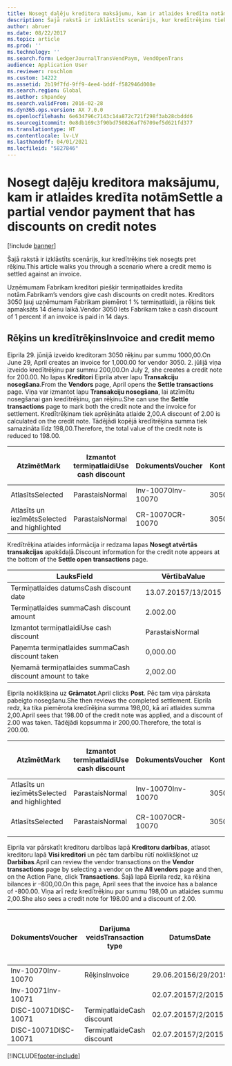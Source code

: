 ```yaml
---
title: Nosegt daļēju kreditora maksājumu, kam ir atlaides kredīta notām
description: Šajā rakstā ir izklāstīts scenārijs, kur kredītrēķins tiek nosegts pret rēķinu.
author: abruer
ms.date: 08/22/2017
ms.topic: article
ms.prod: ''
ms.technology: ''
ms.search.form: LedgerJournalTransVendPaym, VendOpenTrans
audience: Application User
ms.reviewer: roschlom
ms.custom: 14222
ms.assetid: 2b19f7fd-9ff9-4ee4-bddf-f582946d008e
ms.search.region: Global
ms.author: shpandey
ms.search.validFrom: 2016-02-28
ms.dyn365.ops.version: AX 7.0.0
ms.openlocfilehash: 6e634796c7143c14a872c721f298f3ab28cbddd6
ms.sourcegitcommit: 0e8db169c3f90bd750826af76709ef5d621fd377
ms.translationtype: HT
ms.contentlocale: lv-LV
ms.lasthandoff: 04/01/2021
ms.locfileid: "5827846"
---
```

# <a name="settle-a-partial-vendor-payment-that-has-discounts-on-credit-notes"></a><span data-ttu-id="efdbd-103">Nosegt daļēju kreditora maksājumu, kam ir atlaides kredīta notām</span><span class="sxs-lookup"><span data-stu-id="efdbd-103">Settle a partial vendor payment that has discounts on credit notes</span></span>

[!include [banner](../includes/banner.md)]

<span data-ttu-id="efdbd-104">Šajā rakstā ir izklāstīts scenārijs, kur kredītrēķins tiek nosegts pret rēķinu.</span><span class="sxs-lookup"><span data-stu-id="efdbd-104">This article walks you through a scenario where a credit memo is settled against an invoice.</span></span>

<span data-ttu-id="efdbd-105">Uzņēmumam Fabrikam kreditori piešķir termiņatlaides kredīta notām.</span><span class="sxs-lookup"><span data-stu-id="efdbd-105">Fabrikam’s vendors give cash discounts on credit notes.</span></span> <span data-ttu-id="efdbd-106">Kreditors 3050 ļauj uzņēmumam Fabrikam piemērot 1 % termiņatlaidi, ja rēķins tiek apmaksāts 14 dienu laikā.</span><span class="sxs-lookup"><span data-stu-id="efdbd-106">Vendor 3050 lets Fabrikam take a cash discount of 1 percent if an invoice is paid in 14 days.</span></span>

## <a name="invoice-and-credit-memo"></a><span data-ttu-id="efdbd-107">Rēķins un kredītrēķins</span><span class="sxs-lookup"><span data-stu-id="efdbd-107">Invoice and credit memo</span></span>
<span data-ttu-id="efdbd-108">Eiprila 29. jūnijā izveido kreditoram 3050 rēķinu par summu 1000,00.</span><span class="sxs-lookup"><span data-stu-id="efdbd-108">On June 29, April creates an invoice for 1,000.00 for vendor 3050.</span></span> <span data-ttu-id="efdbd-109">2. jūlijā viņa izveido kredītrēķinu par summu 200,00.</span><span class="sxs-lookup"><span data-stu-id="efdbd-109">On July 2, she creates a credit note for 200.00.</span></span> <span data-ttu-id="efdbd-110">No lapas **Kreditori** Eiprila atver lapu **Transakciju nosegšana**.</span><span class="sxs-lookup"><span data-stu-id="efdbd-110">From the **Vendors** page, April opens the **Settle transactions** page.</span></span> <span data-ttu-id="efdbd-111">Viņa var izmantot lapu **Transakciju nosegšana**, lai atzīmētu nosegšanai gan kredītrēķinu, gan rēķinu.</span><span class="sxs-lookup"><span data-stu-id="efdbd-111">She can use the **Settle transactions** page to mark both the credit note and the invoice for settlement.</span></span> <span data-ttu-id="efdbd-112">Kredītrēķinam tiek aprēķināta atlaide 2,00.</span><span class="sxs-lookup"><span data-stu-id="efdbd-112">A discount of 2.00 is calculated on the credit note.</span></span> <span data-ttu-id="efdbd-113">Tādējādi kopējā kredītrēķina summa tiek samazināta līdz 198,00.</span><span class="sxs-lookup"><span data-stu-id="efdbd-113">Therefore, the total value of the credit note is reduced to 198.00.</span></span>

| <span data-ttu-id="efdbd-114">Atzīmēt</span><span class="sxs-lookup"><span data-stu-id="efdbd-114">Mark</span></span>                     | <span data-ttu-id="efdbd-115">Izmantot termiņatlaidi</span><span class="sxs-lookup"><span data-stu-id="efdbd-115">Use cash discount</span></span> | <span data-ttu-id="efdbd-116">Dokuments</span><span class="sxs-lookup"><span data-stu-id="efdbd-116">Voucher</span></span>   | <span data-ttu-id="efdbd-117">Konts</span><span class="sxs-lookup"><span data-stu-id="efdbd-117">Account</span></span> | <span data-ttu-id="efdbd-118">Datums</span><span class="sxs-lookup"><span data-stu-id="efdbd-118">Date</span></span>      | <span data-ttu-id="efdbd-119">Izpildes datums</span><span class="sxs-lookup"><span data-stu-id="efdbd-119">Due date</span></span>  | <span data-ttu-id="efdbd-120">Rēķins</span><span class="sxs-lookup"><span data-stu-id="efdbd-120">Invoice</span></span> | <span data-ttu-id="efdbd-121">Summa darījuma valūtā</span><span class="sxs-lookup"><span data-stu-id="efdbd-121">Amount in transaction currency</span></span> | <span data-ttu-id="efdbd-122">Valūta</span><span class="sxs-lookup"><span data-stu-id="efdbd-122">Currency</span></span> | <span data-ttu-id="efdbd-123">Nosedzamā summa</span><span class="sxs-lookup"><span data-stu-id="efdbd-123">Amount to settle</span></span> |
|--------------------------|-------------------|-----------|---------|-----------|-----------|---------|--------------------------------|----------|------------------|
| <span data-ttu-id="efdbd-124">Atlasīts</span><span class="sxs-lookup"><span data-stu-id="efdbd-124">Selected</span></span>                 | <span data-ttu-id="efdbd-125">Parastais</span><span class="sxs-lookup"><span data-stu-id="efdbd-125">Normal</span></span>            | <span data-ttu-id="efdbd-126">Inv-10070</span><span class="sxs-lookup"><span data-stu-id="efdbd-126">Inv-10070</span></span> | <span data-ttu-id="efdbd-127">3050</span><span class="sxs-lookup"><span data-stu-id="efdbd-127">3050</span></span>    | <span data-ttu-id="efdbd-128">29.06.2015</span><span class="sxs-lookup"><span data-stu-id="efdbd-128">6/29/2015</span></span> | <span data-ttu-id="efdbd-129">29.07.2015</span><span class="sxs-lookup"><span data-stu-id="efdbd-129">7/29/2015</span></span> | <span data-ttu-id="efdbd-130">10070</span><span class="sxs-lookup"><span data-stu-id="efdbd-130">10070</span></span>   | <span data-ttu-id="efdbd-131">–1000,00</span><span class="sxs-lookup"><span data-stu-id="efdbd-131">-1,000.00</span></span>                      | <span data-ttu-id="efdbd-132">USD</span><span class="sxs-lookup"><span data-stu-id="efdbd-132">USD</span></span>      | <span data-ttu-id="efdbd-133">–990,00</span><span class="sxs-lookup"><span data-stu-id="efdbd-133">-990.00</span></span>          |
| <span data-ttu-id="efdbd-134">Atlasīts un iezīmēts</span><span class="sxs-lookup"><span data-stu-id="efdbd-134">Selected and highlighted</span></span> | <span data-ttu-id="efdbd-135">Parastais</span><span class="sxs-lookup"><span data-stu-id="efdbd-135">Normal</span></span>            | <span data-ttu-id="efdbd-136">CR-10070</span><span class="sxs-lookup"><span data-stu-id="efdbd-136">CR-10070</span></span>  | <span data-ttu-id="efdbd-137">3050</span><span class="sxs-lookup"><span data-stu-id="efdbd-137">3050</span></span>    | <span data-ttu-id="efdbd-138">02.07.2015</span><span class="sxs-lookup"><span data-stu-id="efdbd-138">7/2/2015</span></span>  | <span data-ttu-id="efdbd-139">29.07.2015</span><span class="sxs-lookup"><span data-stu-id="efdbd-139">7/29/2015</span></span> |         | <span data-ttu-id="efdbd-140">200,00</span><span class="sxs-lookup"><span data-stu-id="efdbd-140">200.00</span></span>                         | <span data-ttu-id="efdbd-141">USD</span><span class="sxs-lookup"><span data-stu-id="efdbd-141">USD</span></span>      | <span data-ttu-id="efdbd-142">198,00</span><span class="sxs-lookup"><span data-stu-id="efdbd-142">198.00</span></span>           |

<span data-ttu-id="efdbd-143">Kredītrēķina atlaides informācija ir redzama lapas **Nosegt atvērtās transakcijas** apakšdaļā.</span><span class="sxs-lookup"><span data-stu-id="efdbd-143">Discount information for the credit note appears at the bottom of the **Settle open transactions** page.</span></span>

| <span data-ttu-id="efdbd-144">Lauks</span><span class="sxs-lookup"><span data-stu-id="efdbd-144">Field</span></span>                        | <span data-ttu-id="efdbd-145">Vērtība</span><span class="sxs-lookup"><span data-stu-id="efdbd-145">Value</span></span>     |
|------------------------------|-----------|
| <span data-ttu-id="efdbd-146">Termiņatlaides datums</span><span class="sxs-lookup"><span data-stu-id="efdbd-146">Cash discount date</span></span>           | <span data-ttu-id="efdbd-147">13.07.2015</span><span class="sxs-lookup"><span data-stu-id="efdbd-147">7/13/2015</span></span> |
| <span data-ttu-id="efdbd-148">Termiņatlaides summa</span><span class="sxs-lookup"><span data-stu-id="efdbd-148">Cash discount amount</span></span>         | <span data-ttu-id="efdbd-149">2.00</span><span class="sxs-lookup"><span data-stu-id="efdbd-149">2.00</span></span>      |
| <span data-ttu-id="efdbd-150">Izmantot termiņatlaidi</span><span class="sxs-lookup"><span data-stu-id="efdbd-150">Use cash discount</span></span>            | <span data-ttu-id="efdbd-151">Parastais</span><span class="sxs-lookup"><span data-stu-id="efdbd-151">Normal</span></span>    |
| <span data-ttu-id="efdbd-152">Paņemta termiņatlaides summa</span><span class="sxs-lookup"><span data-stu-id="efdbd-152">Cash discount taken</span></span>          | <span data-ttu-id="efdbd-153">0,00</span><span class="sxs-lookup"><span data-stu-id="efdbd-153">0.00</span></span>      |
| <span data-ttu-id="efdbd-154">Ņemamā termiņatlaides summa</span><span class="sxs-lookup"><span data-stu-id="efdbd-154">Cash discount amount to take</span></span> | <span data-ttu-id="efdbd-155">2,00</span><span class="sxs-lookup"><span data-stu-id="efdbd-155">2.00</span></span>      |

<span data-ttu-id="efdbd-156">Eiprila noklikšķina uz **Grāmatot**.</span><span class="sxs-lookup"><span data-stu-id="efdbd-156">April clicks **Post**.</span></span> <span data-ttu-id="efdbd-157">Pēc tam viņa pārskata pabeigto nosegšanu.</span><span class="sxs-lookup"><span data-stu-id="efdbd-157">She then reviews the completed settlement.</span></span> <span data-ttu-id="efdbd-158">Eiprila redz, ka tika piemērota kredīrēķina summa 198,00, kā arī atlaides summa 2,00.</span><span class="sxs-lookup"><span data-stu-id="efdbd-158">April sees that 198.00 of the credit note was applied, and a discount of 2.00 was taken.</span></span> <span data-ttu-id="efdbd-159">Tādējādi kopsumma ir 200,00.</span><span class="sxs-lookup"><span data-stu-id="efdbd-159">Therefore, the total is 200.00.</span></span>

| <span data-ttu-id="efdbd-160">Atzīmēt</span><span class="sxs-lookup"><span data-stu-id="efdbd-160">Mark</span></span>                     | <span data-ttu-id="efdbd-161">Izmantot termiņatlaidi</span><span class="sxs-lookup"><span data-stu-id="efdbd-161">Use cash discount</span></span> | <span data-ttu-id="efdbd-162">Dokuments</span><span class="sxs-lookup"><span data-stu-id="efdbd-162">Voucher</span></span>   | <span data-ttu-id="efdbd-163">Konts</span><span class="sxs-lookup"><span data-stu-id="efdbd-163">Account</span></span> | <span data-ttu-id="efdbd-164">Datums</span><span class="sxs-lookup"><span data-stu-id="efdbd-164">Date</span></span>      | <span data-ttu-id="efdbd-165">Izpildes datums</span><span class="sxs-lookup"><span data-stu-id="efdbd-165">Due date</span></span>  | <span data-ttu-id="efdbd-166">Rēķins</span><span class="sxs-lookup"><span data-stu-id="efdbd-166">Invoice</span></span>  | <span data-ttu-id="efdbd-167">Summa darījuma valūtā</span><span class="sxs-lookup"><span data-stu-id="efdbd-167">Amount in transaction currency</span></span> | <span data-ttu-id="efdbd-168">Valūta</span><span class="sxs-lookup"><span data-stu-id="efdbd-168">Currency</span></span> | <span data-ttu-id="efdbd-169">Nosedzamā summa</span><span class="sxs-lookup"><span data-stu-id="efdbd-169">Amount to settle</span></span> |
|--------------------------|-------------------|-----------|---------|-----------|-----------|----------|--------------------------------|----------|------------------|
| <span data-ttu-id="efdbd-170">Atlasīts un iezīmēts</span><span class="sxs-lookup"><span data-stu-id="efdbd-170">Selected and highlighted</span></span> | <span data-ttu-id="efdbd-171">Parastais</span><span class="sxs-lookup"><span data-stu-id="efdbd-171">Normal</span></span>            | <span data-ttu-id="efdbd-172">Inv-10070</span><span class="sxs-lookup"><span data-stu-id="efdbd-172">Inv-10070</span></span> | <span data-ttu-id="efdbd-173">3050</span><span class="sxs-lookup"><span data-stu-id="efdbd-173">3050</span></span>    | <span data-ttu-id="efdbd-174">29.06.2015</span><span class="sxs-lookup"><span data-stu-id="efdbd-174">6/29/2015</span></span> | <span data-ttu-id="efdbd-175">29.07.2015</span><span class="sxs-lookup"><span data-stu-id="efdbd-175">7/29/2015</span></span> | <span data-ttu-id="efdbd-176">10070</span><span class="sxs-lookup"><span data-stu-id="efdbd-176">10070</span></span>    | <span data-ttu-id="efdbd-177">–1000,00</span><span class="sxs-lookup"><span data-stu-id="efdbd-177">-1,000.00</span></span>                      | <span data-ttu-id="efdbd-178">USD</span><span class="sxs-lookup"><span data-stu-id="efdbd-178">USD</span></span>      | <span data-ttu-id="efdbd-179">–200,00</span><span class="sxs-lookup"><span data-stu-id="efdbd-179">-200.00</span></span>          |
| <span data-ttu-id="efdbd-180">Atlasīts</span><span class="sxs-lookup"><span data-stu-id="efdbd-180">Selected</span></span>                 | <span data-ttu-id="efdbd-181">Parastais</span><span class="sxs-lookup"><span data-stu-id="efdbd-181">Normal</span></span>            | <span data-ttu-id="efdbd-182">CR-10070</span><span class="sxs-lookup"><span data-stu-id="efdbd-182">CR-10070</span></span>  | <span data-ttu-id="efdbd-183">3050</span><span class="sxs-lookup"><span data-stu-id="efdbd-183">3050</span></span>    | <span data-ttu-id="efdbd-184">02.07.2015</span><span class="sxs-lookup"><span data-stu-id="efdbd-184">7/2/2015</span></span>  | <span data-ttu-id="efdbd-185">29.07.2015</span><span class="sxs-lookup"><span data-stu-id="efdbd-185">7/29/2015</span></span> | <span data-ttu-id="efdbd-186">CR-10070</span><span class="sxs-lookup"><span data-stu-id="efdbd-186">CR-10070</span></span> | <span data-ttu-id="efdbd-187">200,00</span><span class="sxs-lookup"><span data-stu-id="efdbd-187">200.00</span></span>                         | <span data-ttu-id="efdbd-188">USD</span><span class="sxs-lookup"><span data-stu-id="efdbd-188">USD</span></span>      | <span data-ttu-id="efdbd-189">198,00</span><span class="sxs-lookup"><span data-stu-id="efdbd-189">198.00</span></span>           |

<span data-ttu-id="efdbd-190">Eiprila var pārskatīt kreditoru darbības lapā **Kreditoru darbības**, atlasot kreditoru lapā **Visi kreditori** un pēc tam darbību rūtī noklikšķinot uz **Darbības**.</span><span class="sxs-lookup"><span data-stu-id="efdbd-190">April can review the vendor transactions on the **Vendor transactions** page by selecting a vendor on the **All vendors** page and then, on the Action Pane, click **Transactions**.</span></span> <span data-ttu-id="efdbd-191">Šajā lapā Eiprila redz, ka rēķina bilances ir –800,00.</span><span class="sxs-lookup"><span data-stu-id="efdbd-191">On this page, April sees that the invoice has a balance of -800.00.</span></span> <span data-ttu-id="efdbd-192">Viņa arī redz kredītrēķinu par summu 198,00 un atlaides summu 2,00.</span><span class="sxs-lookup"><span data-stu-id="efdbd-192">She also sees a credit note for 198.00 and a discount of 2.00.</span></span>

| <span data-ttu-id="efdbd-193">Dokuments</span><span class="sxs-lookup"><span data-stu-id="efdbd-193">Voucher</span></span>    | <span data-ttu-id="efdbd-194">Darījuma veids</span><span class="sxs-lookup"><span data-stu-id="efdbd-194">Transaction type</span></span> | <span data-ttu-id="efdbd-195">Datums</span><span class="sxs-lookup"><span data-stu-id="efdbd-195">Date</span></span>      | <span data-ttu-id="efdbd-196">Rēķins</span><span class="sxs-lookup"><span data-stu-id="efdbd-196">Invoice</span></span> | <span data-ttu-id="efdbd-197">Summa transakcijas valūtas debetā</span><span class="sxs-lookup"><span data-stu-id="efdbd-197">Amount in transaction currency debit</span></span> | <span data-ttu-id="efdbd-198">Summa transakcijas valūtas kredītā</span><span class="sxs-lookup"><span data-stu-id="efdbd-198">Amount in transaction currency credit</span></span> | <span data-ttu-id="efdbd-199">Bilance</span><span class="sxs-lookup"><span data-stu-id="efdbd-199">Balance</span></span> | <span data-ttu-id="efdbd-200">Valūta</span><span class="sxs-lookup"><span data-stu-id="efdbd-200">Currency</span></span> |
|------------|------------------|-----------|---------|--------------------------------------|---------------------------------------|---------|----------|
| <span data-ttu-id="efdbd-201">Inv-10070</span><span class="sxs-lookup"><span data-stu-id="efdbd-201">Inv-10070</span></span>  | <span data-ttu-id="efdbd-202">Rēķins</span><span class="sxs-lookup"><span data-stu-id="efdbd-202">Invoice</span></span>          | <span data-ttu-id="efdbd-203">29.06.2015</span><span class="sxs-lookup"><span data-stu-id="efdbd-203">6/29/2015</span></span> | <span data-ttu-id="efdbd-204">10070</span><span class="sxs-lookup"><span data-stu-id="efdbd-204">10070</span></span>   |                                      | <span data-ttu-id="efdbd-205">1000,00</span><span class="sxs-lookup"><span data-stu-id="efdbd-205">1,000.00</span></span>                              | <span data-ttu-id="efdbd-206">–800,00</span><span class="sxs-lookup"><span data-stu-id="efdbd-206">-800.00</span></span> | <span data-ttu-id="efdbd-207">USD</span><span class="sxs-lookup"><span data-stu-id="efdbd-207">USD</span></span>      |
| <span data-ttu-id="efdbd-208">Inv-10071</span><span class="sxs-lookup"><span data-stu-id="efdbd-208">Inv-10071</span></span>  |                  | <span data-ttu-id="efdbd-209">02.07.2015</span><span class="sxs-lookup"><span data-stu-id="efdbd-209">7/2/2015</span></span>  | <span data-ttu-id="efdbd-210">CR10071</span><span class="sxs-lookup"><span data-stu-id="efdbd-210">CR10071</span></span> | <span data-ttu-id="efdbd-211">200,00</span><span class="sxs-lookup"><span data-stu-id="efdbd-211">200.00</span></span>                               |                                       | <span data-ttu-id="efdbd-212">0,00</span><span class="sxs-lookup"><span data-stu-id="efdbd-212">0.00</span></span>    | <span data-ttu-id="efdbd-213">USD</span><span class="sxs-lookup"><span data-stu-id="efdbd-213">USD</span></span>      |
| <span data-ttu-id="efdbd-214">DISC-10071</span><span class="sxs-lookup"><span data-stu-id="efdbd-214">DISC-10071</span></span> |  <span data-ttu-id="efdbd-215">Termiņatlaide</span><span class="sxs-lookup"><span data-stu-id="efdbd-215">Cash discount</span></span>   | <span data-ttu-id="efdbd-216">02.07.2015</span><span class="sxs-lookup"><span data-stu-id="efdbd-216">7/2/2015</span></span>  |         | <span data-ttu-id="efdbd-217">2,00</span><span class="sxs-lookup"><span data-stu-id="efdbd-217">2.00</span></span>                                 |                                       | <span data-ttu-id="efdbd-218">0,00</span><span class="sxs-lookup"><span data-stu-id="efdbd-218">0.00</span></span>    | <span data-ttu-id="efdbd-219">USD</span><span class="sxs-lookup"><span data-stu-id="efdbd-219">USD</span></span>      |
| <span data-ttu-id="efdbd-220">DISC-10071</span><span class="sxs-lookup"><span data-stu-id="efdbd-220">DISC-10071</span></span> |  <span data-ttu-id="efdbd-221">Termiņatlaide</span><span class="sxs-lookup"><span data-stu-id="efdbd-221">Cash discount</span></span>   | <span data-ttu-id="efdbd-222">02.07.2015</span><span class="sxs-lookup"><span data-stu-id="efdbd-222">7/2/2015</span></span>  |         |                                      | <span data-ttu-id="efdbd-223">2,00</span><span class="sxs-lookup"><span data-stu-id="efdbd-223">2.00</span></span>                                  | <span data-ttu-id="efdbd-224">0,00</span><span class="sxs-lookup"><span data-stu-id="efdbd-224">0.00</span></span>    | <span data-ttu-id="efdbd-225">USD</span><span class="sxs-lookup"><span data-stu-id="efdbd-225">USD</span></span>      |







[!INCLUDE[footer-include](../../includes/footer-banner.md)]